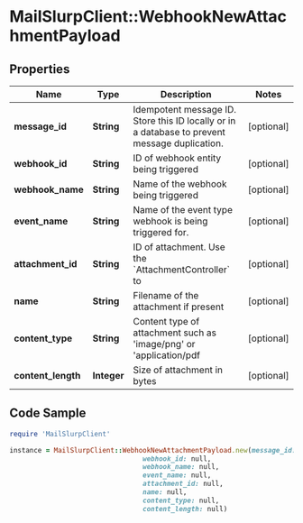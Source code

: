 # MailSlurpClient::WebhookNewAttachmentPayload

## Properties

Name | Type | Description | Notes
------------ | ------------- | ------------- | -------------
**message_id** | **String** | Idempotent message ID. Store this ID locally or in a database to prevent message duplication. | [optional] 
**webhook_id** | **String** | ID of webhook entity being triggered | [optional] 
**webhook_name** | **String** | Name of the webhook being triggered | [optional] 
**event_name** | **String** | Name of the event type webhook is being triggered for. | [optional] 
**attachment_id** | **String** | ID of attachment. Use the &#x60;AttachmentController&#x60; to | [optional] 
**name** | **String** | Filename of the attachment if present | [optional] 
**content_type** | **String** | Content type of attachment such as &#39;image/png&#39; or &#39;application/pdf | [optional] 
**content_length** | **Integer** | Size of attachment in bytes | [optional] 

## Code Sample

```ruby
require 'MailSlurpClient'

instance = MailSlurpClient::WebhookNewAttachmentPayload.new(message_id: null,
                                 webhook_id: null,
                                 webhook_name: null,
                                 event_name: null,
                                 attachment_id: null,
                                 name: null,
                                 content_type: null,
                                 content_length: null)
```


